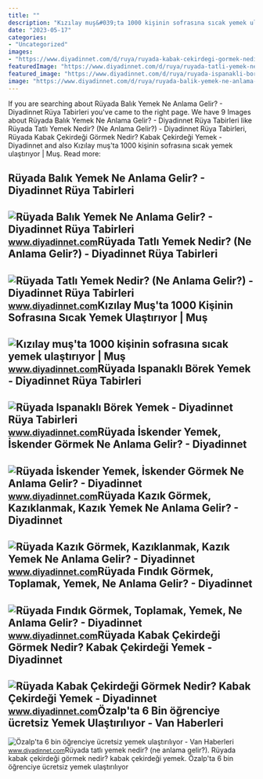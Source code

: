 ```yaml
---
title: ""
description: "Kızılay muş&#039;ta 1000 kişinin sofrasına sıcak yemek ulaştırıyor"
date: "2023-05-17"
categories:
- "Uncategorized"
images:
- "https://www.diyadinnet.com/d/ruya/ruyada-kabak-cekirdegi-gormek-nedir-kabak-cekirdegi-yemek-5777.jpg"
featuredImage: "https://www.diyadinnet.com/d/ruya/ruyada-tatli-yemek-nedir-ne-anlama-gelir-1179.jpg"
featured_image: "https://www.diyadinnet.com/d/ruya/ruyada-ispanakli-borek-yemek-8987.jpg"
image: "https://www.diyadinnet.com/d/ruya/ruyada-balik-yemek-ne-anlama-gelir-107.jpg"
---
```


If you are searching about Rüyada Balık Yemek Ne Anlama Gelir? - Diyadinnet Rüya Tabirleri you've came to the right page. We have 9 Images about Rüyada Balık Yemek Ne Anlama Gelir? - Diyadinnet Rüya Tabirleri like Rüyada Tatlı Yemek Nedir? (Ne Anlama Gelir?) - Diyadinnet Rüya Tabirleri, Rüyada Kabak Çekirdeği Görmek Nedir? Kabak Çekirdeği Yemek - Diyadinnet and also Kızılay muş'ta 1000 kişinin sofrasına sıcak yemek ulaştırıyor | Muş. Read more:

Rüyada Balık Yemek Ne Anlama Gelir? - Diyadinnet Rüya Tabirleri
---------------------------------------------------------------

 ![Rüyada Balık Yemek Ne Anlama Gelir? - Diyadinnet Rüya Tabirleri](https://www.diyadinnet.com/d/ruya/ruyada-balik-yemek-ne-anlama-gelir-107.jpg) <small>www.diyadinnet.com</small>Rüyada Tatlı Yemek Nedir? (Ne Anlama Gelir?) - Diyadinnet Rüya Tabirleri
------------------------------------------------------------------------

 ![Rüyada Tatlı Yemek Nedir? (Ne Anlama Gelir?) - Diyadinnet Rüya Tabirleri](https://www.diyadinnet.com/d/ruya/ruyada-tatli-yemek-nedir-ne-anlama-gelir-1179.jpg) <small>www.diyadinnet.com</small>Kızılay Muş'ta 1000 Kişinin Sofrasına Sıcak Yemek Ulaştırıyor | Muş
-------------------------------------------------------------------

 ![Kızılay muş'ta 1000 kişinin sofrasına sıcak yemek ulaştırıyor | Muş](https://www.diyadinnet.com/img/2022/10/mus-kizilay-1000-kisinin-sofrasina-sicak-yemek-ulastiriyor.jpg) <small>www.diyadinnet.com</small>Rüyada Ispanaklı Börek Yemek - Diyadinnet Rüya Tabirleri
--------------------------------------------------------

 ![Rüyada Ispanaklı Börek Yemek - Diyadinnet Rüya Tabirleri](https://www.diyadinnet.com/d/ruya/ruyada-ispanakli-borek-yemek-8987.jpg) <small>www.diyadinnet.com</small>Rüyada İskender Yemek, İskender Görmek Ne Anlama Gelir? - Diyadinnet
--------------------------------------------------------------------

 ![Rüyada İskender Yemek, İskender Görmek Ne Anlama Gelir? - Diyadinnet](https://www.diyadinnet.com/d/ruya/ruyada-iskender-yemek-iskender-gormek-ne-anlama-gelir-10481.jpg) <small>www.diyadinnet.com</small>Rüyada Kazık Görmek, Kazıklanmak, Kazık Yemek Ne Anlama Gelir? - Diyadinnet
---------------------------------------------------------------------------

 ![Rüyada Kazık Görmek, Kazıklanmak, Kazık Yemek Ne Anlama Gelir? - Diyadinnet](https://www.diyadinnet.com/d/ruya/ruyada-kazik-gormek-kaziklanmak-kazik-yemek-ne-anlama-gelir-6123.jpg) <small>www.diyadinnet.com</small>Rüyada Fındık Görmek, Toplamak, Yemek, Ne Anlama Gelir? - Diyadinnet
--------------------------------------------------------------------

 ![Rüyada Fındık Görmek, Toplamak, Yemek, Ne Anlama Gelir? - Diyadinnet](https://www.diyadinnet.com/d/ruya/ruyada-findik-gormek-toplamak-yemek-ne-anlama-gelir-4673.jpg) <small>www.diyadinnet.com</small>Rüyada Kabak Çekirdeği Görmek Nedir? Kabak Çekirdeği Yemek - Diyadinnet
-----------------------------------------------------------------------

 ![Rüyada Kabak Çekirdeği Görmek Nedir? Kabak Çekirdeği Yemek - Diyadinnet](https://www.diyadinnet.com/d/ruya/ruyada-kabak-cekirdegi-gormek-nedir-kabak-cekirdegi-yemek-5777.jpg) <small>www.diyadinnet.com</small>Özalp'ta 6 Bin öğrenciye ücretsiz Yemek Ulaştırılıyor - Van Haberleri
---------------------------------------------------------------------

 ![Özalp'ta 6 bin öğrenciye ücretsiz yemek ulaştırılıyor - Van Haberleri](https://www.diyadinnet.com/img/2022/12/ozalp-ta-6-bin-ogrenciye-ucretsiz-yemek-ulastiriliyor.jpg) <small>www.diyadinnet.com</small>Rüyada tatlı yemek nedir? (ne anlama gelir?). Rüyada kabak çekirdeği görmek nedir? kabak çekirdeği yemek. Özalp'ta 6 bin öğrenciye ücretsiz yemek ulaştırılıyor

